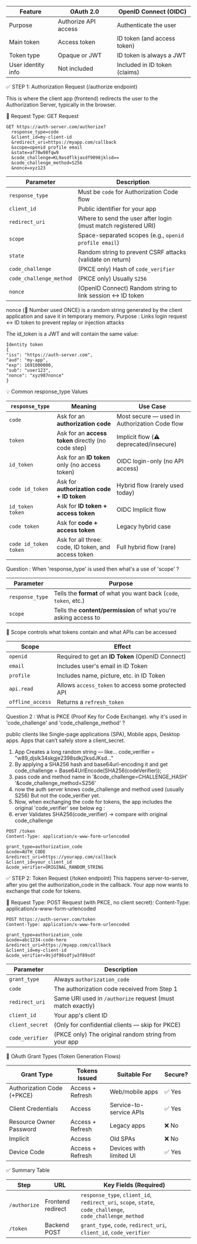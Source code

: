 
| Feature            | OAuth 2.0            | OpenID Connect (OIDC)         |
| ------------------ | -------------------- | ----------------------------- |
| Purpose            | Authorize API access | Authenticate the user         |
| Main token         | Access token         | ID token (and access token)   |
| Token type         | Opaque or JWT        | ID token is always a JWT      |
| User identity info | Not included         | Included in ID token (claims) |


✅ STEP 1: Authorization Request (/authorize endpoint)

This is where the client app (frontend) redirects the user to the Authorization Server, typically in the browser.

🔹 Request Type: GET Request
```
GET https://auth-server.com/authorize?
  response_type=code
  &client_id=my-client-id
  &redirect_uri=https://myapp.com/callback
  &scope=openid profile email
  &state=af78w98fqw9
  &code_challenge=KL9asdflkjasdf9098jklsd==
  &code_challenge_method=S256
  &nonce=xyz123
```

| Parameter               | Description                                                    |
| ----------------------- | -------------------------------------------------------------- |
| `response_type`         | Must be `code` for Authorization Code flow                     |
| `client_id`             | Public identifier for your app                                 |
| `redirect_uri`          | Where to send the user after login (must match registered URI) |
| `scope`                 | Space-separated scopes (e.g., `openid profile email`)          |
| `state`                 | Random string to prevent CSRF attacks (validate on return)     |
| `code_challenge`        | (PKCE only) Hash of `code_verifier`                            |
| `code_challenge_method` | (PKCE only) Usually `S256`                                     |
| `nonce`                 | (OpenID Connect) Random string to link session ↔ ID token      |

nonce (🔑 Number used ONCE) is a random string generated by the client application and save it in temporary memory.
Purpose : Links login request ↔ ID token to prevent replay or injection attacks

The id_token is a JWT and will contain the same value:
  ```
  Identity token
  {
  "iss": "https://auth-server.com",
  "aud": "my-app",
  "exp": 1691000000,
  "sub": "user123",
  "nonce": "xyz987nonce"
  }

  ```
💡 Common response_type Values

| `response_type`       | Meaning                                             | Use Case                                      |
| --------------------- | --------------------------------------------------- | --------------------------------------------- |
| `code`                | Ask for an **authorization code**                   | Most secure — used in Authorization Code flow |
| `token`               | Ask for an **access token** directly (no code step) | Implicit flow (⚠️ deprecated/insecure)        |
| `id_token`            | Ask for an **ID token** only (no access token)      | OIDC login-only (no API access)               |
| `code id_token`       | Ask for **authorization code + ID token**           | Hybrid flow (rarely used today)               |
| `id_token token`      | Ask for **ID token + access token**                 | OIDC Implicit flow                            |
| `code token`          | Ask for **code + access token**                     | Legacy hybrid case                            |
| `code id_token token` | Ask for all three: code, ID token, and access token | Full hybrid flow (rare)                       |

Question : When 'response_type' is used then what's a use of 'scope' ?

| Parameter       | Purpose                                                            |
| --------------- | ------------------------------------------------------------------ |
| `response_type` | Tells the **format** of what you want back (`code`, `token`, etc.) |
| `scope`         | Tells the **content/permission** of what you're asking access to   |

🧠 Scope controls what tokens contain and what APIs can be accessed

| Scope            | Effect                                             |
| ---------------- | -------------------------------------------------- |
| `openid`         | Required to get an **ID Token** (OpenID Connect)   |
| `email`          | Includes user's email in ID Token                  |
| `profile`        | Includes name, picture, etc. in ID Token           |
| `api.read`       | Allows `access_token` to access some protected API |
| `offline_access` | Returns a `refresh_token`                          |

Question 2 : What is PKCE (Proof Key for Code Exchange). why it's used in 'code_challenge' and 'code_challenge_method' ?

public clients like Single-page applications (SPA), Mobile apps, Desktop apps. Apps that can’t safely store a client_secret.
1. App Creates a long random string — like... code_verifier = "w89_djslk34skgje2398sdkj2ksdJKsd..."
2. By applying a SHA256 hash and base64url-encoding it and get code_challenge = Base64UrlEncode(SHA256(codeVerifier));
3. pass code and method name in '&code_challenge=CHALLENGE_HASH' '&code_challenge_method=S256'
4. now the auth server knows code_challenge and method used (usually S256) But not the code_verifier yet.
5. Now, when exchanging the code for tokens, the app includes the original 'code_verifier' see below eg :
6. erver Validates SHA256(code_verifier) → compare with original code_challenge
```
POST /token
Content-Type: application/x-www-form-urlencoded

grant_type=authorization_code
&code=AUTH_CODE
&redirect_uri=https://yourapp.com/callback
&client_id=your_client_id
&code_verifier=ORIGINAL_RANDOM_STRING

```


✅ STEP 2: Token Request (/token endpoint)
This happens server-to-server, after you get the authorization_code in the callback. Your app now wants to exchange that code for tokens.

🔹 Request Type: POST Request (with PKCE, no client secret):
    Content-Type: application/x-www-form-urlencoded

```
POST https://auth-server.com/token
Content-Type: application/x-www-form-urlencoded

grant_type=authorization_code
&code=abc1234-code-here
&redirect_uri=https://myapp.com/callback
&client_id=my-client-id
&code_verifier=9sjdf98sdfjw3f89sdf

```

| Parameter       | Description                                                |
| --------------- | ---------------------------------------------------------- |
| `grant_type`    | Always `authorization_code`                                |
| `code`          | The authorization code received from Step 1                |
| `redirect_uri`  | Same URI used in `/authorize` request (must match exactly) |
| `client_id`     | Your app's client ID                                       |
| `client_secret` | (Only for confidential clients — skip for PKCE)            |
| `code_verifier` | (PKCE only) The original random string from your app       |

🔁 OAuth Grant Types (Token Generation Flows)

| Grant Type                 | Tokens Issued    | Suitable For            | Secure?  |
| -------------------------- | ---------------- | ----------------------- | -------  |
| Authorization Code (+PKCE) | Access + Refresh | Web/mobile apps         | ✅ Yes   |
| Client Credentials         | Access           | Service-to-service APIs | ✅ Yes   |
| Resource Owner Password    | Access + Refresh | Legacy apps             | ❌ No    |
| Implicit                   | Access           | Old SPAs                | ❌ No    |
| Device Code                | Access + Refresh | Devices with limited UI | ✅ Yes   |






✅ Summary Table

| Step         | URL               | Key Fields (Required)                                                                                     |
| ------------ | ----------------- | --------------------------------------------------------------------------------------------------------- |
| `/authorize` | Frontend redirect | `response_type`, `client_id`, `redirect_uri`, `scope`, `state`, `code_challenge`, `code_challenge_method` |
| `/token`     | Backend POST      | `grant_type`, `code`, `redirect_uri`, `client_id`, `code_verifier`                                        |

